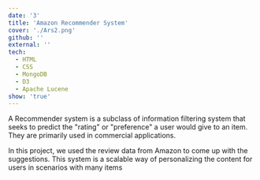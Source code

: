```yaml
---
date: '3'
title: 'Amazon Recommender System'
cover: './Ars2.png'
github: ''
external: ''
tech:
  - HTML
  - CSS
  - MongoDB
  - D3
  - Apache Lucene
show: 'true'
---
```

A Recommender system is a subclass of information filtering system that seeks to predict the "rating" or "preference" a user would give to an item. They are primarily used in commercial applications.

In this project, we used the review data from Amazon to come up with the suggestions. This system is a scalable way of personalizing the content for users in scenarios with many items
